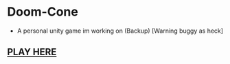 # Doom-Cone
* A personal unity game im working on (Backup) [Warning buggy as heck]

## [PLAY HERE](https://crayonmelon.itch.io/dome-cone)
